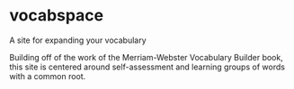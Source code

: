 # vocabspace
A site for expanding your vocabulary

Building off of the work of the Merriam-Webster Vocabulary Builder book, this site is centered around self-assessment and learning groups of words with a common root.
